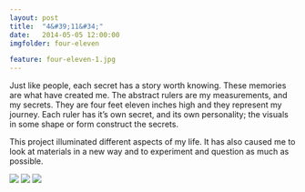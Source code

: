 ```yaml
---
layout: post
title:  "4&#39;11&#34;"
date:   2014-05-05 12:00:00
imgfolder: four-eleven

feature: four-eleven-1.jpg
---
```


Just like people, each secret has a story worth knowing. These memories are what have created me. The abstract rulers are my measurements, and my secrets. They are four feet eleven inches high and they represent my journey. Each ruler has it’s own secret, and its own personality; the visuals in some shape or form construct the secrets.

This project illuminated different aspects of my life. It has also caused me to look at materials in a new way and to experiment and question as much as possible.

<img src="/images/{{ page.imgfolder }}/{{ page.imgfolder }}-2.jpg">
<img src="/images/{{ page.imgfolder }}/{{ page.imgfolder }}-3.jpg">
<img src="/images/{{ page.imgfolder }}/{{ page.imgfolder }}-4.jpg">
